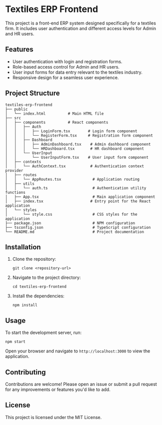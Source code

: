 # Textiles ERP Frontend

This project is a front-end ERP system designed specifically for a textiles firm. It includes user authentication and different access levels for Admin and HR users.

## Features

- User authentication with login and registration forms.
- Role-based access control for Admin and HR users.
- User input forms for data entry relevant to the textiles industry.
- Responsive design for a seamless user experience.

## Project Structure

```
textiles-erp-frontend
├── public
│   └── index.html          # Main HTML file
├── src
│   ├── components          # React components
│   │   ├── Auth
│   │   │   ├── LoginForm.tsx        # Login form component
│   │   │   └── RegisterForm.tsx     # Registration form component
│   │   ├── Dashboard
│   │   │   ├── AdminDashboard.tsx    # Admin dashboard component
│   │   │   └── HRDashboard.tsx       # HR dashboard component
│   │   └── UserInput
│   │       └── UserInputForm.tsx    # User input form component
│   ├── contexts
│   │   └── AuthContext.tsx           # Authentication context provider
│   ├── routes
│   │   └── AppRoutes.tsx              # Application routing
│   ├── utils
│   │   └── auth.ts                    # Authentication utility functions
│   ├── App.tsx                        # Main application component
│   ├── index.tsx                     # Entry point for the React application
│   └── styles
│       └── style.css                  # CSS styles for the application
├── package.json                       # NPM configuration
├── tsconfig.json                      # TypeScript configuration
└── README.md                          # Project documentation
```

## Installation

1. Clone the repository:
   ```
   git clone <repository-url>
   ```
2. Navigate to the project directory:
   ```
   cd textiles-erp-frontend
   ```
3. Install the dependencies:
   ```
   npm install
   ```

## Usage

To start the development server, run:
```
npm start
```

Open your browser and navigate to `http://localhost:3000` to view the application.

## Contributing

Contributions are welcome! Please open an issue or submit a pull request for any improvements or features you'd like to add.

## License

This project is licensed under the MIT License.
